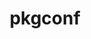 ---
title: "pkgconf"
layout: cache
category: package
meta: {"versions": ["1.6.3", "1.7.3", "1.7.4"], "compilers": ["apple-clang@12.0.0", "gcc@10.3.0", "gcc@4.8.5", "gcc@6.4.0", "gcc@7.3.0", "gcc@7.3.1", "gcc@7.4.0", "gcc@7.5.0", "gcc@8.1.0", "gcc@8.2.1", "gcc@8.3.1", "gcc@8.4.1", "gcc@9.3.0", "intel@19.1.3.304", "xl@16.1"]}
spec_files: 
 - spec-0.json
 - spec-1.json
 - spec-2.json
 - spec-3.json
 - spec-4.json
 - spec-5.json
 - spec-6.json
 - spec-7.json
 - spec-8.json
 - spec-9.json
 - spec-10.json
 - spec-11.json
 - spec-12.json
 - spec-13.json
 - spec-14.json
 - spec-15.json
 - spec-16.json
 - spec-17.json
 - spec-18.json
 - spec-19.json
 - spec-20.json
 - spec-21.json
 - spec-22.json
 - spec-23.json
 - spec-24.json
 - spec-25.json
 - spec-26.json
 - spec-27.json
 - spec-28.json
 - spec-29.json
 - spec-30.json
 - spec-31.json
 - spec-32.json
 - spec-33.json
 - spec-34.json
 - spec-35.json
 - spec-36.json
 - spec-37.json
 - spec-38.json
 - spec-39.json
 - spec-40.json
 - spec-41.json
 - spec-42.json
 - spec-43.json
 - spec-44.json
 - spec-45.json
 - spec-46.json
 - spec-47.json
 - spec-48.json
 - spec-49.json
 - spec-50.json
 - spec-51.json
 - spec-52.json
 - spec-53.json
 - spec-54.json
 - spec-55.json
 - spec-56.json
 - spec-57.json
 - spec-58.json
 - spec-59.json
 - spec-60.json
 - spec-61.json
 - spec-62.json
 - spec-63.json
 - spec-64.json
 - spec-65.json
 - spec-66.json
 - spec-67.json
 - spec-68.json
 - spec-69.json
 - spec-70.json
 - spec-71.json
 - spec-72.json
 - spec-73.json
 - spec-74.json
 - spec-75.json
 - spec-76.json
spec_names:
 - 'pkgconf@1.7.4%gcc@7.5.0 arch=linux-ubuntu18.04-ppc64le'
 - 'pkgconf@1.7.4%gcc@9.3.0 arch=linux-rhel7-x86_64'
 - 'pkgconf@1.7.4%gcc@9.3.0 arch=linux-ubuntu20.04-ppc64le'
 - 'pkgconf@1.7.4%gcc@9.3.0 arch=linux-rhel7-ppc64le'
 - 'pkgconf@1.7.4%gcc@9.3.0 arch=linux-ubuntu20.04-x86_64'
 - 'pkgconf@1.7.4%gcc@8.4.1 arch=linux-rhel8-x86_64'
 - 'pkgconf@1.7.3%gcc@7.5.0 arch=linux-ubuntu18.04-ppc64le'
 - 'pkgconf@1.6.3%gcc@9.3.0 arch=linux-ubuntu20.04-x86_64'
 - 'pkgconf@1.7.4%gcc@10.3.0 arch=linux-ubuntu21.04-ppc64le'
 - 'pkgconf@1.7.3%gcc@8.1.0 arch=linux-centos7-ppc64le'
 - 'pkgconf@1.7.4%gcc@10.3.0 arch=linux-ubuntu21.04-x86_64'
 - 'pkgconf@1.7.4%gcc@8.4.1 arch=linux-rhel8-ppc64le'
 - 'pkgconf@1.7.3%gcc@7.3.1 arch=linux-amzn2-skylake_avx512'
 - 'pkgconf@1.7.3%gcc@9.3.0 arch=cray-cnl7-haswell'
 - 'pkgconf@1.6.3%gcc@8.3.1 arch=linux-centos8-ppc64le'
 - 'pkgconf@1.7.4%gcc@7.5.0 arch=linux-ubuntu18.04-x86_64'
 - 'pkgconf@1.7.4%apple-clang@12.0.0 arch=darwin-catalina-haswell'
 - 'pkgconf@1.7.3%gcc@4.8.5 arch=linux-centos7-x86_64'
 - 'pkgconf@1.7.3%gcc@7.5.0 arch=linux-ubuntu18.04-x86_64'
 - 'pkgconf@1.7.3%gcc@9.3.0 arch=linux-rhel7-x86_64'
 - 'pkgconf@1.6.3%gcc@7.3.0 arch=linux-centos8-x86_64'
 - 'pkgconf@1.6.3%gcc@7.4.0 arch=linux-ubuntu18.04-ppc64le'
 - 'pkgconf@1.7.3%gcc@9.3.0 arch=linux-rhel7-ppc64le'
 - 'pkgconf@1.7.3%gcc@7.3.0 arch=linux-rhel8-x86_64'
 - 'pkgconf@1.6.3%gcc@7.4.0 arch=linux-ubuntu18.04-x86_64'
 - 'pkgconf@1.7.3%xl@16.1 fflags="-qzerosize"  arch=linux-rhel7-power9le'
 - 'pkgconf@1.7.3%gcc@6.4.0 arch=linux-rhel7-ppc64le'
 - 'pkgconf@1.6.3%gcc@7.3.0 arch=linux-ubuntu18.04-ppc64le'
 - 'pkgconf@1.7.4%gcc@4.8.5 arch=linux-rhel7-ppc64le'
 - 'pkgconf@1.7.3%gcc@7.5.0 arch=linux-ubuntu18.04-aarch64'
 - 'pkgconf@1.7.3%gcc@6.4.0 arch=linux-rhel7-power9le'
 - 'pkgconf@1.7.3%gcc@7.3.0 arch=linux-rhel7-ppc64le'
 - 'pkgconf@1.6.3%gcc@7.4.0 arch=linux-ubuntu18.04-aarch64'
 - 'pkgconf@1.7.3%gcc@8.1.0 arch=linux-rhel7-ppc64le'
 - 'pkgconf@1.7.3%gcc@4.8.5 arch=linux-rhel7-x86_64'
 - 'pkgconf@1.7.3%gcc@8.3.1 arch=linux-centos8-x86_64'
 - 'pkgconf@1.7.3%gcc@7.3.0 arch=linux-ubuntu18.04-ppc64le'
 - 'pkgconf@1.7.3%gcc@7.4.0 arch=linux-rhel7-power9le'
 - 'pkgconf@1.7.3%gcc@4.8.5 arch=linux-rhel7-power8le'
 - 'pkgconf@1.7.3%gcc@8.1.0 arch=linux-rhel7-x86_64'
 - 'pkgconf@1.6.3%gcc@7.5.0 arch=linux-ubuntu18.04-ppc64le'
 - 'pkgconf@1.7.3%gcc@8.3.1 arch=linux-rhel8-aarch64'
 - 'pkgconf@1.7.4%gcc@8.3.1 arch=linux-rhel8-ppc64le'
 - 'pkgconf@1.6.3%gcc@8.3.1 arch=linux-rhel8-ppc64le'
 - 'pkgconf@1.6.3%gcc@7.3.0 arch=linux-rhel8-x86_64'
 - 'pkgconf@1.7.4%apple-clang@12.0.0 arch=darwin-catalina-x86_64'
 - 'pkgconf@1.6.3%gcc@4.8.5 arch=linux-rhel7-ppc64le'
 - 'pkgconf@1.6.3%gcc@7.3.0 arch=linux-centos7-x86_64'
 - 'pkgconf@1.7.3%gcc@7.3.0 arch=linux-rhel7-x86_64'
 - 'pkgconf@1.7.3%gcc@7.3.0 arch=linux-centos7-x86_64'
 - 'pkgconf@1.6.3%gcc@7.3.0 arch=linux-rhel7-ppc64le'
 - 'pkgconf@1.6.3%gcc@9.3.0 arch=linux-ubuntu20.04-ppc64le'
 - 'pkgconf@1.7.3%gcc@4.8.5 arch=linux-centos7-ppc64le'
 - 'pkgconf@1.7.3%gcc@7.5.0 arch=linux-ubuntu18.04-power8le'
 - 'pkgconf@1.7.3%gcc@8.1.0 arch=linux-rhel7-power8le'
 - 'pkgconf@1.7.3%gcc@7.5.0 arch=linux-ubuntu18.04-x86_64'
 - 'pkgconf@1.7.3%gcc@7.3.0 arch=linux-ubuntu18.04-x86_64'
 - 'pkgconf@1.6.3%gcc@7.3.0 arch=linux-centos7-ppc64le'
 - 'pkgconf@1.7.3%intel@19.1.3.304 arch=cray-cnl7-haswell'
 - 'pkgconf@1.7.3%gcc@9.3.0 arch=linux-ubuntu20.04-ppc64le'
 - 'pkgconf@1.6.3%gcc@7.3.0 arch=linux-rhel7-x86_64'
 - 'pkgconf@1.7.3%gcc@7.3.1 arch=linux-amzn2-x86_64'
 - 'pkgconf@1.7.3%gcc@9.3.0 arch=linux-ubuntu20.04-x86_64'
 - 'pkgconf@1.7.4%gcc@4.8.5 arch=linux-rhel7-x86_64'
 - 'pkgconf@1.7.3%gcc@8.1.0 arch=linux-centos7-x86_64'
 - 'pkgconf@1.6.3%gcc@4.8.5 arch=linux-centos7-ppc64le'
 - 'pkgconf@1.7.3%gcc@8.3.1 arch=linux-rhel8-x86_64'
 - 'pkgconf@1.7.3%gcc@8.3.1 arch=linux-rhel8-ppc64le'
 - 'pkgconf@1.7.3%gcc@8.1.0 arch=linux-rhel7-ppc64le'
 - 'pkgconf@1.7.3%gcc@7.5.0 arch=linux-ubuntu18.04-ppc64le'
 - 'pkgconf@1.7.3%gcc@8.1.0 arch=linux-rhel7-x86_64'
 - 'pkgconf@1.7.3%gcc@8.3.1 arch=linux-centos8-ppc64le'
 - 'pkgconf@1.7.4%gcc@8.3.1 arch=linux-rhel8-x86_64'
 - 'pkgconf@1.6.3%gcc@8.2.1 arch=linux-centos8-x86_64'
 - 'pkgconf@1.7.3%gcc@4.8.5 arch=linux-rhel7-ppc64le'
 - 'pkgconf@1.7.3%gcc@7.3.0 arch=linux-centos8-x86_64'
 - 'pkgconf@1.6.3%gcc@7.3.0 arch=linux-ubuntu18.04-x86_64'
---